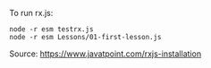 To run rx.js:

    node -r esm testrx.js
    node -r esm Lessons/01-first-lesson.js

Source: https://www.javatpoint.com/rxjs-installation
